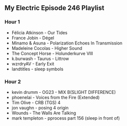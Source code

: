 ## My Electric Episode 246 Playlist

### Hour 1

* Félicia Atkinson - Our Tides
* France Jobin - Dégel
* Minamo & Asuna - Polarization Echoes In Transmission
* Madeleine Cocolas - Higher Sound
* The Concept Horse -  Holunderkurve VIII
* k.burwash - Taurus - Littrow
* wzrdryAV - Early Exit
* landtitles - sleep symbols

### Hour 2

* kevin drumm - OG23 - MIX B(SLIGHT DIFFERENCE)
* phoenelai - Voices from the Fire (Extended)
* Tim Olive - CRB (TGS) 4
* jon vaughn - posing 4 origin
* Wounds - The Walls Are Talking
* mark templeton - pprocess part 156 (sleep in front of)
